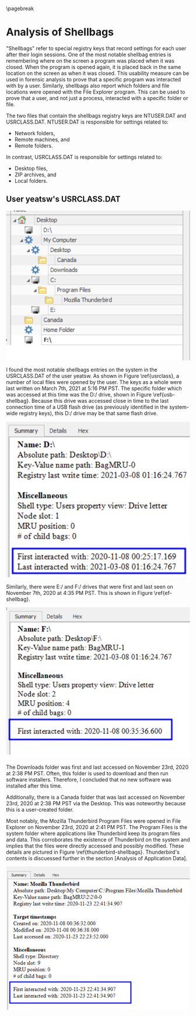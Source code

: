 \pagebreak

# Analysis of Shellbags

"Shellbags" refer to special registry keys that record settings for each user after their login sessions. One of the most notable shellbag entries is remembering where on the screen a program was placed when it was closed. When the program is opened again, it is placed back in the same location on the screen as when it was closed. This usability measure can be used in forensic analysis to prove that a specific program was interacted with by a user. Similarly, shellbags also report which folders and file locations were opened with the File Explorer program. This can be used to prove that a user, and not just a process, interacted with a specific folder or file.

The two files that contain the shellbags registry keys are NTUSER.DAT and USRCLASS.DAT. NTUSER.DAT is responsible for settings related to:

- Network folders,
- Remote machines, and
- Remote folders.

In contrast, USRCLASS.DAT is responsible for settings related to:

- Desktop files,
- ZIP archives, and
- Local folders.

## User yeatsw's USRCLASS.DAT

![Record of files opened in the USRCLASS.DAT file.\label{usrclass}](./images/usrclass.png)

I found the most notable shellbags entries on the system in the USRCLASS.DAT of the user yeatsw. As shown in Figure \ref{usrclass}, a number of local files were opened by the user. The keys as a whole were last written on March 7th, 2021 at 5:16 PM PST. The specific folder which was accessed at this time was the D:/ drive, shown in Figure \ref{usb-shellbag}. Because this drive was accessed close in time to the last connection time of a USB flash drive (as previously identified in the system-wide registry keys), this D:/ drive may be that same flash drive.

![D:\\ drive opened in shellbags.\label{usb-shellbag}](./images/usb-shellbag.png)

Similarly, there were E:/ and F:/ drives that were first and last seen on November 7th, 2020 at 4:35 PM PST. This is shown in Figure \ref{ef-shellbag}.

![E:\\ and F:\\ drives opened in shellbags.\label{ef-shellbag}](./images/ef-shellbag.png)

The Downloads folder was first and last accessed on November 23rd, 2020 at 2:38 PM PST. Often, this folder is used to download and then run software installers. Therefore, I concluded that no new software was installed after this time.

Additionally, there is a Canada folder that was last accessed on November 23rd, 2020 at 2:38 PM PST via the Desktop. This was noteworthy because this is a user-created folder.

Most notably, the Mozilla Thunderbird Program Files were opened in File Explorer on November 23rd, 2020 at 2:41 PM PST. The Program Files is the system folder where applications like Thunderbird keep its program files and data. This corroborates the existence of Thunderbird on the system and implies that the files were directly accessed and possibly modified. These details are pictured in Figure \ref{thunderbird-shellbags}. Thunderbird's contents is discuessed further in the section [Analysis of Application Data].

![Thunderbird Program Files in shellbags.\label{thunderbird-shellbags}](./images/thunderbird-shellbags.png)
